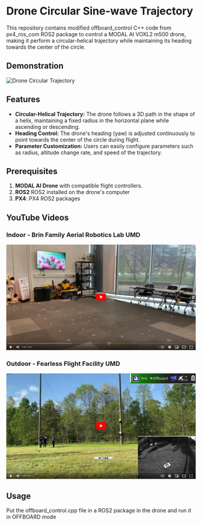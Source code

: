 # Drone Circular Sine-wave Trajectory

This repository contains modified offboard_control C++ code from px4_ros_com ROS2 package to control a MODAL AI VOXL2 m500 drone, making it perform a circular-helical trajectory while maintaining its heading towards the center of the circle. 

## Demonstration
![Drone Circular Trajectory](https://github.com/piyush-g0enka/Drone_Circular_Trajectory/blob/main/trajectory.png)

## Features

- **Circular-Helical Trajectory:** The drone follows a 3D path in the shape of a helix, maintaining a fixed radius in the horizontal plane while ascending or descending.
- **Heading Control:** The drone's heading (yaw) is adjusted continuously to point towards the center of the circle during flight.
- **Parameter Customization:** Users can easily configure parameters such as radius, altitude change rate, and speed of the trajectory.
  
## Prerequisites

1. **MODAL AI Drone** with compatible flight controllers.
2. **ROS2** ROS2 installed on the drone's computer
3. **PX4**: PX4 ROS2 packages 

## YouTube Videos

### Indoor - Brin Family Aerial Robotics Lab UMD
[![Drone Circular Trajectory Video](https://github.com/piyush-g0enka/Drone-Circular-Sine-Wave-Trajectory/blob/main/imgs/yt_indoor.png)](https://www.youtube.com/watch?v=_OmnPVhhs-w)

### Outdoor - Fearless Flight Facility UMD
[![Drone Circular Trajectory Video](https://github.com/piyush-g0enka/Drone-Circular-Sine-Wave-Trajectory/blob/main/imgs/yt_outdoor.png)](https://www.youtube.com/watch?v=jx8FvLK_zhY)


## Usage

Put the offboard_control.cpp file in a ROS2 package in the drone and run it in OFFBOARD mode



